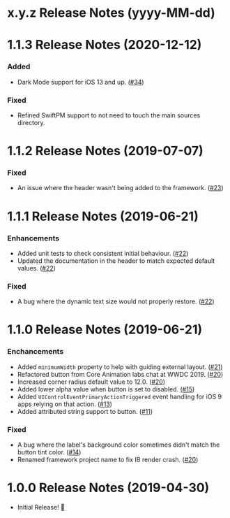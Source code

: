 x.y.z Release Notes (yyyy-MM-dd)
=============================================================

1.1.3 Release Notes (2020-12-12)
=============================================================

### Added

* Dark Mode support for iOS 13 and up. ([#34](https://github.com/TimOliver/TORoundedButton/pull/34))

### Fixed

* Refined SwiftPM support to not need to touch the main sources directory.

1.1.2 Release Notes (2019-07-07)
=============================================================

### Fixed

* An issue where the header wasn't being added to the framework. ([#23](https://github.com/TimOliver/TORoundedButton/pull/23))

1.1.1 Release Notes (2019-06-21)
=============================================================

### Enhancements

* Added unit tests to check consistent initial behaviour. ([#22](https://github.com/TimOliver/TORoundedButton/pull/22))
* Updated the documentation in the header to match expected default values. ([#22](https://github.com/TimOliver/TORoundedButton/pull/22))

### Fixed

* A bug where the dynamic text size would not properly restore. ([#22](https://github.com/TimOliver/TORoundedButton/pull/22))


1.1.0 Release Notes (2019-06-21)
=============================================================

### Enchancements

* Added `minimumWidth` property to help with guiding external layout. ([#21](https://github.com/TimOliver/TORoundedButton/pull/21))
* Refactored button from Core Animation labs chat at WWDC 2019. ([#20](https://github.com/TimOliver/TORoundedButton/pull/20))
* Increased corner radius default value to 12.0. ([#20](https://github.com/TimOliver/TORoundedButton/pull/20))
* Added lower alpha value when button is set to disabled. ([#15](https://github.com/TimOliver/TORoundedButton/pull/15))
* Added `UIControlEventPrimaryActionTriggered` event handling for iOS 9 apps relying on that action. ([#13](https://github.com/TimOliver/TORoundedButton/pull/13))
* Added attributed string support to button. ([#11](https://github.com/TimOliver/TORoundedButton/pull/11))

### Fixed

* A bug where the label's background color sometimes didn't match the button tint color. ([#14](https://github.com/TimOliver/TORoundedButton/pull/14))
* Renamed framework project name to fix IB render crash. ([#20](https://github.com/TimOliver/TORoundedButton/pull/20))

1.0.0 Release Notes (2019-04-30)
=============================================================

* Initial Release! 🎉
